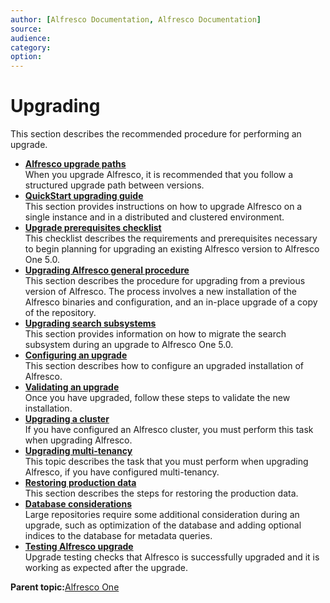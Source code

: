 ```yaml
---
author: [Alfresco Documentation, Alfresco Documentation]
source: 
audience: 
category: 
option: 
---
```


# Upgrading

This section describes the recommended procedure for performing an upgrade.

-   **[Alfresco upgrade paths](../concepts/upgrade-path.md)**  
When you upgrade Alfresco, it is recommended that you follow a structured upgrade path between versions.
-   **[QuickStart upgrading guide](../concepts/quick-upgrade.md)**  
This section provides instructions on how to upgrade Alfresco on a single instance and in a distributed and clustered environment.
-   **[Upgrade prerequisites checklist](../concepts/upgrade-prerequisites.md)**  
This checklist describes the requirements and prerequisites necessary to begin planning for upgrading an existing Alfresco version to Alfresco One 5.0.
-   **[Upgrading Alfresco general procedure](../tasks/upgrade-process.md)**  
This section describes the procedure for upgrading from a previous version of Alfresco. The process involves a new installation of the Alfresco binaries and configuration, and an in-place upgrade of a copy of the repository.
-   **[Upgrading search subsystems](../concepts/search-migration.md)**  
This section provides information on how to migrate the search subsystem during an upgrade to Alfresco One 5.0.
-   **[Configuring an upgrade](../tasks/upgrade-config.md)**  
This section describes how to configure an upgraded installation of Alfresco.
-   **[Validating an upgrade](../tasks/upgrade-validate.md)**  
Once you have upgraded, follow these steps to validate the new installation.
-   **[Upgrading a cluster](../tasks/upgrade-cluster.md)**  
If you have configured an Alfresco cluster, you must perform this task when upgrading Alfresco.
-   **[Upgrading multi-tenancy](../tasks/upgrade-MT.md)**  
This topic describes the task that you must perform when upgrading Alfresco, if you have configured multi-tenancy.
-   **[Restoring production data](../tasks/restore-prod-data.md)**  
This section describes the steps for restoring the production data.
-   **[Database considerations](../concepts/database-consideration.md)**  
Large repositories require some additional consideration during an upgrade, such as optimization of the database and adding optional indices to the database for metadata queries.
-   **[Testing Alfresco upgrade](../concepts/testing-alfresco-upgrade.md)**  
Upgrade testing checks that Alfresco is successfully upgraded and it is working as expected after the upgrade.

**Parent topic:**[Alfresco One](../concepts/welcome.md)

